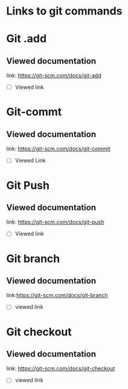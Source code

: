 # Links to git commands

# Git .add
Viewed documentation
--
link: https://git-scm.com/docs/git-add

- [ ] Viewed link

# Git-commt
Viewed documentation
--
link: https://git-scm.com/docs/git-commit 

- [ ] Viewed Link
# Git Push
Viewed documentation
--
link: https://git-scm.com/docs/git-push
- [ ] Viewed link
# Git branch
Viewed documentation
--
link:https://git-scm.com/docs/git-branch
- [ ] viewed link
# Git checkout
Viewed documentation
--
link: https://git-scm.com/docs/git-checkout
- [ ] viewed link